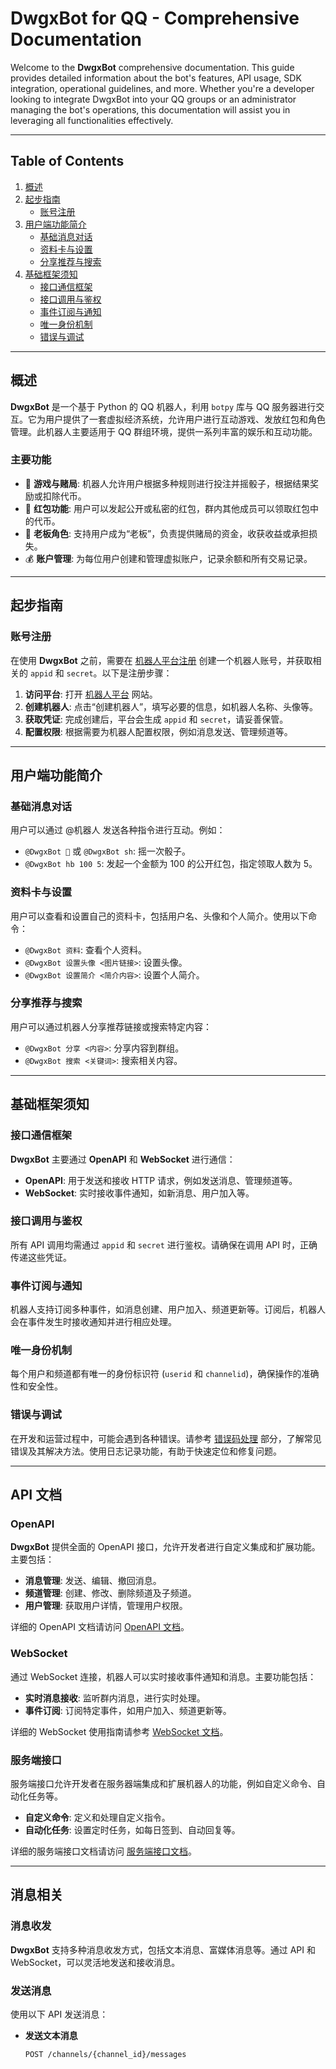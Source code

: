 # DwgxBot for QQ - Comprehensive Documentation

Welcome to the **DwgxBot** comprehensive documentation. This guide provides detailed information about the bot's features, API usage, SDK integration, operational guidelines, and more. Whether you're a developer looking to integrate DwgxBot into your QQ groups or an administrator managing the bot's operations, this documentation will assist you in leveraging all functionalities effectively.

---

## Table of Contents

1. [概述](#概述)
2. [起步指南](#起步指南)
   - [账号注册](#账号注册)
3. [用户端功能简介](#用户端功能简介)
   - [基础消息对话](#基础消息对话)
   - [资料卡与设置](#资料卡与设置)
   - [分享推荐与搜索](#分享推荐与搜索)
4. [基础框架须知](#基础框架须知)
   - [接口通信框架](#接口通信框架)
   - [接口调用与鉴权](#接口调用与鉴权)
   - [事件订阅与通知](#事件订阅与通知)
   - [唯一身份机制](#唯一身份机制)
   - [错误与调试](#错误与调试)

---

## 概述

**DwgxBot** 是一个基于 Python 的 QQ 机器人，利用 `botpy` 库与 QQ 服务器进行交互。它为用户提供了一套虚拟经济系统，允许用户进行互动游戏、发放红包和角色管理。此机器人主要适用于 QQ 群组环境，提供一系列丰富的娱乐和互动功能。

### 主要功能

- 🎲 **游戏与赌局**: 机器人允许用户根据多种规则进行投注并摇骰子，根据结果奖励或扣除代币。
- 🎁 **红包功能**: 用户可以发起公开或私密的红包，群内其他成员可以领取红包中的代币。
- 👑 **老板角色**: 支持用户成为“老板”，负责提供赌局的资金，收获收益或承担损失。
- 💰 **账户管理**: 为每位用户创建和管理虚拟账户，记录余额和所有交易记录。

---

## 起步指南

### 账号注册

在使用 **DwgxBot** 之前，需要在 [机器人平台注册](https://botplatform.qq.com) 创建一个机器人账号，并获取相关的 `appid` 和 `secret`。以下是注册步骤：

1. **访问平台**: 打开 [机器人平台](https://botplatform.qq.com) 网站。
2. **创建机器人**: 点击“创建机器人”，填写必要的信息，如机器人名称、头像等。
3. **获取凭证**: 完成创建后，平台会生成 `appid` 和 `secret`，请妥善保管。
4. **配置权限**: 根据需要为机器人配置权限，例如消息发送、管理频道等。

---

## 用户端功能简介

### 基础消息对话

用户可以通过 @机器人 发送各种指令进行互动。例如：

- `@DwgxBot 🎲` 或 `@DwgxBot sh`: 摇一次骰子。
- `@DwgxBot hb 100 5`: 发起一个金额为 100 的公开红包，指定领取人数为 5。

### 资料卡与设置

用户可以查看和设置自己的资料卡，包括用户名、头像和个人简介。使用以下命令：

- `@DwgxBot 资料`: 查看个人资料。
- `@DwgxBot 设置头像 <图片链接>`: 设置头像。
- `@DwgxBot 设置简介 <简介内容>`: 设置个人简介。

### 分享推荐与搜索

用户可以通过机器人分享推荐链接或搜索特定内容：

- `@DwgxBot 分享 <内容>`: 分享内容到群组。
- `@DwgxBot 搜索 <关键词>`: 搜索相关内容。

---

## 基础框架须知

### 接口通信框架

**DwgxBot** 主要通过 **OpenAPI** 和 **WebSocket** 进行通信：

- **OpenAPI**: 用于发送和接收 HTTP 请求，例如发送消息、管理频道等。
- **WebSocket**: 实时接收事件通知，如新消息、用户加入等。

### 接口调用与鉴权

所有 API 调用均需通过 `appid` 和 `secret` 进行鉴权。请确保在调用 API 时，正确传递这些凭证。

### 事件订阅与通知

机器人支持订阅多种事件，如消息创建、用户加入、频道更新等。订阅后，机器人会在事件发生时接收通知并进行相应处理。

### 唯一身份机制

每个用户和频道都有唯一的身份标识符 (`userid` 和 `channelid`)，确保操作的准确性和安全性。

### 错误与调试

在开发和运营过程中，可能会遇到各种错误。请参考 [错误码处理](#错误码处理) 部分，了解常见错误及其解决方法。使用日志记录功能，有助于快速定位和修复问题。

---

## API 文档

### OpenAPI

**DwgxBot** 提供全面的 OpenAPI 接口，允许开发者进行自定义集成和扩展功能。主要包括：

- **消息管理**: 发送、编辑、撤回消息。
- **频道管理**: 创建、修改、删除频道及子频道。
- **用户管理**: 获取用户详情，管理用户权限。

详细的 OpenAPI 文档请访问 [OpenAPI 文档](https://github.com/your-repo/openapi)。

### WebSocket

通过 WebSocket 连接，机器人可以实时接收事件通知和消息。主要功能包括：

- **实时消息接收**: 监听群内消息，进行实时处理。
- **事件订阅**: 订阅特定事件，如用户加入、频道更新等。

详细的 WebSocket 使用指南请参考 [WebSocket 文档](https://github.com/your-repo/websocket)。

### 服务端接口

服务端接口允许开发者在服务器端集成和扩展机器人的功能，例如自定义命令、自动化任务等。

- **自定义命令**: 定义和处理自定义指令。
- **自动化任务**: 设置定时任务，如每日签到、自动回复等。

详细的服务端接口文档请访问 [服务端接口文档](https://github.com/your-repo/server-apis)。

---

## 消息相关

### 消息收发

**DwgxBot** 支持多种消息收发方式，包括文本消息、富媒体消息等。通过 API 和 WebSocket，可以灵活地发送和接收消息。

### 发送消息

使用以下 API 发送消息：

- **发送文本消息**

  ```http
  POST /channels/{channel_id}/messages
